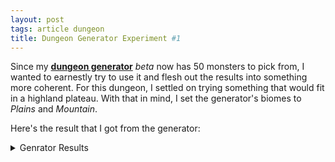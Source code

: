```yaml
---
layout: post
tags: article dungeon
title: Dungeon Generator Experiment #1
---
```



Since my **[dungeon generator](/pages/randomdungeon2/)** _beta_ now has 50 monsters to pick from, I wanted to earnestly try to use it and flesh out the results into something more coherent. For this dungeon, I settled on trying something that would fit in a highland plateau. With that in mind, I set the generator's biomes to _Plains_ and _Mountain_.

Here's the result that I got from the generator:

<details markdown="1">
<summary>Genrator Results</summary>

**General Dungeon Features**
Eroded by the wind. Levitating islands. Faint odor of cooked food and dried beer. Brisk and cold.

**Monster Encounter Table**
Fast giant hawks. Religious bounty hunters. Griffons. Astral Knights chasing a cosmic villain. Air Elementals protecting the sky.

**Dungeon Rooms**

**MAGICAL WINDMILL**

_Medium built room. Huge copper turbine with a bound AIR ELEMENTAL inside.

Noise-amplifying crystals. Bear trap. Shattered goat and horse bones.

Loot: 1D100 feet of climbing rope._

**PORTAL TO the PLANE OF COLD**

_Small outdoor space. White runic portal spewing clouds and smoke floating on a flying platform.

Advice-whispering wind. Tattered banners with a heraldic griffin. Faraway hawk scream._

Denizens: 1 playful AIR ELEMENTAL.

**THIN TALL SPIRE**

_Small outdoor space. Gorgeous panorama. Vertigo inducing.

Hardy mountain tree. Tattered banners with a heraldic griffin. Supernatural wind with no particular direction.

Loot: 1D4 griffon eggs. A porcelain shield._

**NARROW CLIFFSIDE PATH**

_Small outdoor space. Falling pebbles. Hard to run.

Broken bones of fallen climbers. Higher outcrop overseeing the area. Bashed-in astral knight helmet._

Denizens: An adventurous ASTRAL KNIGHT and its retinue of 1D10 SOLDIERS.

_Loot: 1 shiny bronze ring worth a purse of silver coins tucked in a wall crack near the ceiling._

**WINDSWEPT ROPE BRIDGE**

_Large outdoor space. Across a deadly 200' chasm. Can only support 2.

Sparrow nests in cracks. New barrel of ale. Everything is scattered as if a whirlwind went through the space._

Denizens: A lost ASTRAL KNIGHT and its retinue of 1D10 SOLDIERS.

Loot: 1D4 hidden scepters.

**HIGHEST PEAK**

_Small outdoor space. Above clouds. Snow covered.

Hardy mountain tree. Big bird nest. Bounty notice.

Loot: A porcelain breastplate._

</details>



